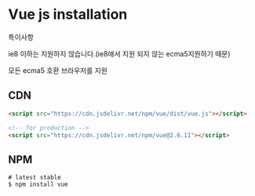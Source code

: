 # Vue js installation

특이사항

ie8 이하는 지원하지 않습니다.(ie8애서 지원 되지 않는 ecma5지원하기 때문)

모든 ecma5 호환 브라우저를 지원 

## CDN


``` html
<script src="https://cdn.jsdelivr.net/npm/vue/dist/vue.js"></script>
```


``` html
<!-- for production -->
<script src="https://cdn.jsdelivr.net/npm/vue@2.6.11"></script>
```



## NPM 
``` shell
# latest stable
$ npm install vue
```





